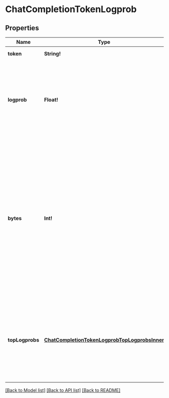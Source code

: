 # ChatCompletionTokenLogprob

## Properties
Name | Type | Description | Notes
------------ | ------------- | ------------- | -------------
**token** | **String!** | The token. | [default to null]
**logprob** | **Float!** | The log probability of this token, if it is within the top 20 most likely tokens. Otherwise, the value &#x60;-9999.0&#x60; is used to signify that the token is very unlikely. | [default to null]
**bytes** | **Int!** | A list of integers representing the UTF-8 bytes representation of the token. Useful in instances where characters are represented by multiple tokens and their byte representations must be combined to generate the correct text representation. Can be &#x60;null&#x60; if there is no bytes representation for the token. | [default to null]
**topLogprobs** | [**ChatCompletionTokenLogprobTopLogprobsInner**](ChatCompletionTokenLogprob_top_logprobs_inner.md) | List of the most likely tokens and their log probability, at this token position. In rare cases, there may be fewer than the number of requested &#x60;top_logprobs&#x60; returned. | [default to null]

[[Back to Model list]](../README.md#documentation-for-models) [[Back to API list]](../README.md#documentation-for-api-endpoints) [[Back to README]](../README.md)


